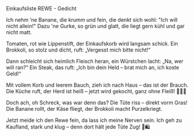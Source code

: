 Einkaufsliste REWE - Gedicht


Ich nehm ’ne Banane, die krumm und fein,
die denkt sich wohl: "Ich will nicht allein!"
Dazu 'ne Gurke, so grün und glatt,
die liegt gern kühl und gar nicht matt.

Tomaten, rot wie Lippenstift,
der Einkaufskorb wird langsam schick.
Ein Brokkoli, so stolz und dicht,
ruft: „Vergesst mich bitte nicht!“

Dann schleicht sich heimlich Fleisch heran,
ein Würstchen lacht: „Na, wer will ran?“
Ein Steak, das ruft: „Ich bin dein Held –
brat mich an, ich koste Geld!“

Mit vollem Korb und leerem Bauch,
zieh ich nach Haus – das ist der Brauch.
Die Küche ruft, der Herd ist heiß –
jetzt wird gekocht, ganz ohne Fleiß! 🍳🛒😄

Doch ach, oh Schreck, was war denn das?
Die Tüte riss – direkt vorm Gras!
Die Banane rollt, der Käse fliegt,
der Brokkoli macht Purzelkriegt.

Jetzt meide ich den Rewe fein,
da lass ich meine Nerven sein.
Ich geh zu Kaufland, stark und klug –
denn dort hält jede Tüte Zug! 💪🛍️
